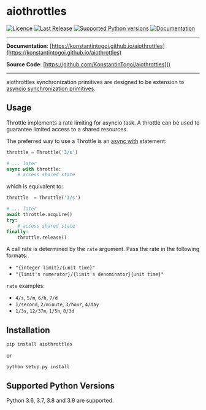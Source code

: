 # aiothrottles

[![Licence](https://img.shields.io/badge/license-BSD-blue.svg)](https://github.com/KonstantinTogoi/aiothrottles/blob/master/LICENSE)
[![Last Release](https://img.shields.io/pypi/v/aiothrottles.svg)](https://pypi.python.org/pypi/aiothrottles)
[![Supported Python versions](https://img.shields.io/pypi/pyversions/aiothrottles.svg)](https://pypi.python.org/pypi/aiothrottles)
[![Documentation](https://readthedocs.org/projects/aiothrottles/badge/?version=latest)](https://aiothrottles.readthedocs.io/en/latest/)

---

**Documentation**: [https://konstantintogoi.github.io/aiothrottles](https://konstantintogoi.github.io/aiothrottles)

**Source Code**: [https://github.com/KonstantinTogoi/aiothrottles]()

---

aiothrottles synchronization primitives are designed to be extension to
[asyncio synchronization primitives](https://docs.python.org/3/library/asyncio-sync.html>).

## Usage

Throttle implements a rate limiting for asyncio task.
A throttle can be used to guarantee limited access to a shared resources.

The preferred way to use a Throttle is an
[async with](https://docs.python.org/3/reference/compound_stmts.html#async-with>)
statement:

```python
throttle = Throttle('3/s')

# ... later
async with throttle:
    # access shared state
```

which is equivalent to:

```python
throttle  = Throttle('3/s')

# ... later
await throttle.acquire()
try:
    # access shared state
finally:
    throttle.release()
```

A call rate is determined by the `rate` argument.
Pass the rate in the following formats:

- `"{integer limit}/{unit time}"`
- `"{limit's numerator}/{limit's denominator}{unit time}"`

`rate` examples:

- `4/s`, `5/m`, `6/h`, `7/d`
- `1/second`, `2/minute`, `3/hour`, `4/day`
- `1/3s`, `12/37m`, `1/5h`, `8/3d`

## Installation

```shell
pip install aiothrottles
```

or

```shell
python setup.py install
```

## Supported Python Versions

Python 3.6, 3.7, 3.8 and 3.9 are supported.
